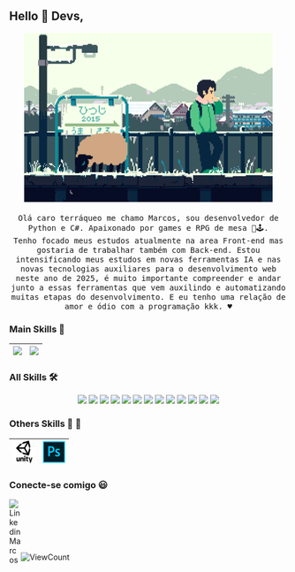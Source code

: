 
## Hello :wave: Devs, 

<p align="center">
  <img src="https://raw.githubusercontent.com/DSVILLA/DSVILLA/main/img/887ee110713134ef2a35ee2a85b8bc4a.gif" width=450>
  <br><br>
  <samp>Olá caro terráqueo me chamo Marcos, sou desenvolvedor de Python e C#. Apaixonado por games e RPG de mesa 👻🕹️. <br>Tenho focado meus estudos atualmente na area Front-end mas gostaria de trabalhar também com Back-end. Estou intensificando meus estudos em novas ferramentas IA e nas novas tecnologias auxiliares para o desenvolvimento web neste ano de 2025, é muito importante compreender e andar junto a essas ferramentas que vem auxilindo e automatizando muitas etapas do desenvolvimento. E eu tenho uma relação de amor e ódio com a programação kkk. ♥️

  </samp>
</p>


### Main Skills :rocket:
|<img src="https://raw.githack.com/marcospyy/marcospyy/main/img/python.png" width=50> | <img src="https://raw.githubusercontent.com/marcospyy/marcospyy/main/img/sharp.svg" width=50> |
|:---:|:---:|



### All Skills :hammer_and_wrench:

  <div align="center">
  <!-- HTML5 -->  <img src="https://img.shields.io/badge/HTML5-E34F26?style=for-the-badge&logo=html5&logoColor=white">
  <!-- JAVASCRIPT -->  <img src="https://img.shields.io/badge/JAVASCRIPT-F7DF1E?style=for-the-badge&logo=javascript&logoColor=black">
  <!-- REACT -->  <img src="https://img.shields.io/badge/REACT-61DAFB?style=for-the-badge&logo=react&logoColor=black">
  <!-- TypeScript -->  <img src="https://img.shields.io/badge/TypeScript-3178C6?style=for-the-badge&logo=typescript&logoColor=white">
  <!-- NEXTJS -->  <img src="https://img.shields.io/badge/NEXT%20JS-000000?style=for-the-badge&logo=nextdotjs&logoColor=white">
  <!-- VUEJS -->  <img src="https://img.shields.io/badge/VUEJS-4FC08D?style=for-the-badge&logo=vuedotjs&logoColor=black">
  <!-- ANGULAR -->  <img src="https://img.shields.io/badge/ANGULAR-0F0F11?style=for-the-badge&logo=angular&logoColor=WHITE">
  <!-- DOCKER -->  <img src="https://img.shields.io/badge/DOCKER-2496ED?style=for-the-badge&logo=docker&logoColor=black">
  <!-- PostgreSQL -->  <img src="https://img.shields.io/badge/PostgreSQL-4169E1?style=for-the-badge&logo=postgresql&logoColor=white">
  <!-- SUPABASE -->  <img src="https://img.shields.io/badge/SUPABASE-3FCF8E?style=for-the-badge&logo=supabase&logoColor=black">
  <!-- FIREBASE -->  <img src="https://img.shields.io/badge/FIRE%20BASE-FF7139?style=for-the-badge&logo=firebase&logoColor=white">
  <!-- Redis -->  <img src="https://img.shields.io/badge/Redis-FF4438?style=for-the-badge&logo=redis&logoColor=white">
  <!-- Pytest -->  <img src="https://img.shields.io/badge/Pytest-0A9EDC?style=for-the-badge&logo=pytest&logoColor=white">
      <br>
  </div>



### Others Skills :dart: :diving_mask:
| <img src="https://raw.githubusercontent.com/DSVILLA/DSVILLA/main/img/unity-icon-1.jpg" width=40> | <img src="https://raw.githubusercontent.com/DSVILLA/DSVILLA/main/img/615px-Photoshop_CC_icon.png" width=40> |
|:---:|:---:|




### Conecte-se comigo :smiley:
<!-- <a href="https://facebook.com/marcosmasiri">
  <img align="left" alt="Marcos Facebook" width="21px" src="https://raw.githubusercontent.com/FortAwesome/Font-Awesome/master/svgs/brands/facebook.svg" />
</a>
<a href="https://instagram.com/marcosmasiri">
  <img align="left" alt="Instagram Marcos" width="21px" src="https://raw.githubusercontent.com/FortAwesome/Font-Awesome/master/svgs/brands/instagram-square.svg" />
</a> -->
<a href="https://www.linkedin.com/in/marcossousa93/">
  <img align="left" alt="Linkedin Marcos" width="21px" src="https://raw.githubusercontent.com/FortAwesome/Font-Awesome/master/svgs/brands/linkedin.svg" />
</a>
<!-- <a href="https://dev.to/dsvilla">
  <img align="left" alt="DEV Marcos" width="21px" src="https://raw.githubusercontent.com/FortAwesome/Font-Awesome/master/svgs/brands/dev.svg" />
</a> -->
<a href="">
  <img align="left" alt="" width="21px" src="" />
</a><br/><br/>
<p align="center">
</p>
<br/><br/>


 
<!--  ![visitors](https://visitor-badge.glitch.me/badge?page_id=DSVILLA//DSVILLA) -->

![ViewCount](https://views.whatilearened.today/views/github/DSVILLA/views.svg)
